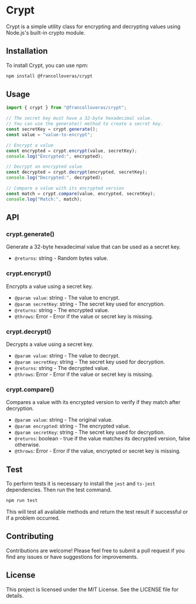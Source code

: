 # Crypt

Crypt is a simple utility class for encrypting and decrypting values using Node.js's built-in crypto module.

## Installation

To install Crypt, you can use npm:

```bash
npm install @francolloveras/crypt
```

## Usage

```typescript
import { crypt } from "@francolloveras/crypt";

// The secret key must have a 32-byte hexadecimal value.
// You can use the generate() method to create a secret key.
const secretKey = crypt.generate();
const value = "value-to-encrypt";

// Encrypt a value
const encrypted = crypt.encrypt(value, secretKey);
console.log("Encrypted:", encrypted);

// Decrypt an encrypted value
const decrypted = crypt.decrypt(encrypted, secretKey);
console.log("Decrypted:", decrypted);

// Compare a value with its encrypted version
const match = crypt.compare(value, encrypted, secretKey);
console.log("Match:", match);
```

## API

### crypt.generate()

Generate a 32-byte hexadecimal value that can be used as a secret key.

- `@returns`: string - Random bytes value.

### crypt.encrypt()

Encrypts a value using a secret key.

- `@param value`: string - The value to encrypt.
- `@param secretKey`: string - The secret key used for encryption.
- `@returns`: string - The encrypted value.
- `@throws`: Error - Error if the value or secret key is missing.

### crypt.decrypt()

Decrypts a value using a secret key.

- `@param value`: string - The value to decrypt.
- `@param secretKey`: string - The secret key used for decryption.
- `@returns`: string - The decrypted value.
- `@throws`: Error - Error if the value or secret key is missing.

### crypt.compare()

Compares a value with its encrypted version to verify if they match after decryption.

- `@param value`: string - The original value.
- `@param encrypted`: string - The encrypted value.
- `@param secretKey`: string - The secret key used for decryption.
- `@returns`: boolean - true if the value matches its decrypted version, false otherwise.
- `@throws`: Error - Error if the value, encrypted or secret key is missing.

## Test

To perform tests it is necessary to install the `jest` and `ts-jest` dependencies. Then run the test command.

```bash
npm run test
```

This will test all available methods and return the test result if successful or if a problem occurred.

## Contributing

Contributions are welcome! Please feel free to submit a pull request if you find any issues or have suggestions for improvements.

## License

This project is licensed under the MIT License. See the LICENSE file for details.
